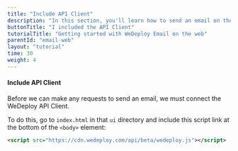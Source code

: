 ```yaml
---
title: "Include API Client"
description: "In this section, you'll learn how to send an email on the web using the WeDeploy API Client."
buttonTitle: "I included the API Client"
tutorialTitle: "Getting started with WeDeploy Email on the web"
parentId: "email-web"
layout: "tutorial"
time: 30
weight: 4
---
```


#### Include API Client

Before we can make any requests to send an email, we must connect the WeDeploy API Client.

To do this, go to `index.html` in that `ui` directory and include this script link at the bottom of the `<body>` element:

```xml
<script src="https://cdn.wedeploy.com/api/beta/wedeploy.js"></script>
```
